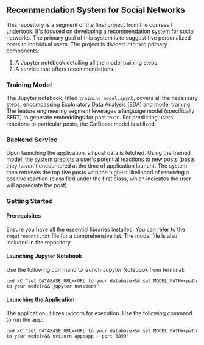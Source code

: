## Recommendation System for Social Networks
This repository is a segment of the final project from the courses I undertook. It's focused on developing a recommendation system for social networks. The primary goal of this system is to suggest five personalized posts to individual users. The project is divided into two primary components:

1. A Jupyter notebook detailing all the model training steps.
2. A service that offers recommendations.
   
### Training Model
The Jupyter notebook, titled `training_model.ipynb`, covers all the necessary steps, encompassing Exploratory Data Analysis (EDA) and model training. The feature engineering segment leverages a language model (specifically BERT) to generate embeddings for post texts. For predicting users' reactions to particular posts, the CatBoost model is utilized.

### Backend Service
Upon launching the application, all post data is fetched. Using the trained model, the system predicts a user's potential reactions to new posts (posts they haven't encountered at the time of application launch). The system then retrieves the top five posts with the highest likelihood of receiving a positive reaction (classified under the first class, which indicates the user will appreciate the post).

### Getting Started
#### Prerequisites
Ensure you have all the essential libraries installed. You can refer to the `requirements.txt` file for a comprehensive list. The model file is also included in the repository.

#### Launching Jupyter Notebook
Use the following command to launch Jupyter Notebook from terminal:

```
cmd /C "set DATABASE_URL=<URL to your database>&& set MODEL_PATH=<path to your model>&& jupyter notebook"
```

#### Launching the Application
The application utilizes uvicorn for execution. Use the following command to run the app:

```
cmd /C "set DATABASE_URL=<URL to your database>&& set MODEL_PATH=<path to your model>&& uvicorn app:app --port 8899"
```
